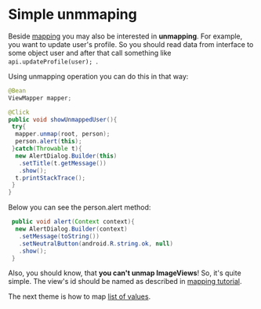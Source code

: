 # Simple unmmaping
Beside [mapping](net-utils-samples-simple-mapping.markdown) you may also be interested in __unmapping__. For example, you want to update user's profile. So you should read data from interface to some object user and after that call something like ```api.updateProfile(user); ```.

Using unmapping operation you can do this in that way:

```java
@Bean
ViewMapper mapper;

@Click
public void showUnmappedUser(){
 try{
  mapper.unmap(root, person);
  person.alert(this);
 }catch(Throwable t){
  new AlertDialog.Builder(this)
   .setTitle(t.getMessage())
   .show();
  t.printStackTrace();
 }
}
```

Below you can see the person.alert method:

```java
 public void alert(Context context){
  new AlertDialog.Builder(context)
   .setMessage(toString())
   .setNeutralButton(android.R.string.ok, null)
   .show();
 }
```
Also, you should know, that __you can't unmap ImageViews__!
So, it's quite simple. The view's id should be named as described in [mapping tutorial](net-utils-samples-simple-mapping.markdown).

The next theme is how to map [list of values](net-utils-samples-simple-list.markdown).
